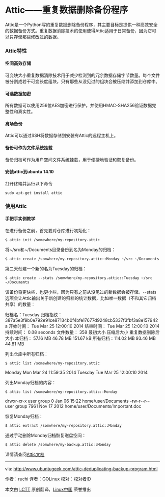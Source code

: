 Attic——重复数据删除备份程序
================================================================================
Attic是一个Python写的重复数据删除备份程序，其主要目标是提供一种高效安全的数据备份方式。重复数据消除技术的使用使得Attic适用于日常备份，因为它可以只存储那些修改过的数据。

### Attic特性 ###

#### 空间高效存储 ####

可变块大小重复数据消除技术用于减少检测到的冗余数据存储字节数量。每个文件被分割成若干可变长度组块，只有那些从没见过的组块会被压缩并添加到仓库中。

#### 可选数据加密 ####

所有数据可以使用256位AES加密进行保护，并使用HMAC-SHA256验证数据完整性和真实性。

#### 离场备份 ####

Attic可以通过SSH将数据存储到安装有Attic的远程主机上。

#### 备份可作为文件系统挂载 ####

备份归档可作为用户空间文件系统挂载，用于便捷地验证和恢复备份。

#### 安装attic到ubuntu 14.10 ####

打开终端并运行以下命令

    sudo apt-get install attic

### 使用Attic ###

#### 手把手实例教学 ####

在进行备份之前，首先要对仓库进行初始化：

    $ attic init /somewhere/my-repository.attic

将~/src和~/Documents目录备份到名为Monday的归档：

    $ attic create /somwhere/my-repository.attic::Monday ~/src ~/Documents

第二天创建一个新的名为Tuesday的归档：

    $ attic create --stats /somwhere/my-repository.attic::Tuesday ~/src ~/Documents

该备份将更快些，也更小些，因为只有之前从没见过的新数据会被存储。--stats选项会让Attic输出关于新创建的归档的统计数据，比如唯一数据（不和其它归档共享）的数量：

归档名：Tuesday
归档指纹：387a5e3f9b0e792e91ce87134b0f4bfe17677d9248cb5337f3fbf3a8e157942a
开始时间： Tue Mar 25 12:00:10 2014
结束时间： Tue Mar 25 12:00:10 2014
持续时间： 0.08 seconds
文件数量： 358
         最初大小    压缩后大小  重复数据删除后大小
本归档： 57.16 MB    46.78 MB    151.67 kB
所有归档：114.02 MB  93.46 MB    44.81 MB

列出仓库中所有归档：

    $ attic list /somewhere/my-repository.attic

Monday Mon Mar 24 11:59:35 2014
Tuesday Tue Mar 25 12:00:10 2014

列出Monday归档的内容：

    $ attic list /somewhere/my-repository.attic::Monday

drwxr-xr-x user group 0 Jan 06 15:22 home/user/Documents
-rw-r--r-- user group 7961 Nov 17 2012 home/user/Documents/Important.doc

恢复Monday归档：

    $ attic extract /somwhere/my-repository.attic::Monday

通过手动删除Monday归档恢复磁盘空间：

    $ attic delete /somwhere/my-backup.attic::Monday

详情请查阅[Attic文档][1]

--------------------------------------------------------------------------------

via: http://www.ubuntugeek.com/attic-deduplicating-backup-program.html

作者：[ruchi][a]
译者：[GOLinux](https://github.com/GOLinux)
校对：[校对者ID](https://github.com/校对者ID)

本文由 [LCTT](https://github.com/LCTT/TranslateProject) 原创翻译，[Linux中国](http://linux.cn/) 荣誉推出

[a]:http://www.ubuntugeek.com/author/ubuntufix
[1]:https://attic-backup.org/index.html
